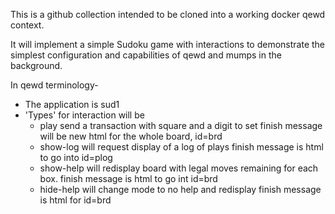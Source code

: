 This is a github collection intended to be cloned into a working docker qewd context.

It will implement a simple Sudoku game with interactions to demonstrate the simplest configuration and capabilities of qewd and mumps in the background.

In qewd terminology-

  * The application is sud1
  * 'Types' for interaction will be
     + play  send a transaction with square and a digit to set
         finish message will be new html for the whole board, id=brd
     + show-log   will request display of a log of plays
         finish message is html to go into id=plog
     + show-help  will redisplay board with legal moves remaining for each box.
         finish message is html to go int id=brd
     + hide-help  will change mode to no help and redisplay
         finish message is html for id=brd
         
         

